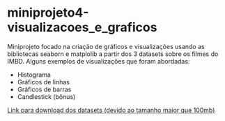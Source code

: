 # miniprojeto4-visualizacoes_e_graficos

Miniprojeto focado na criação de gráficos e visualizações usando as bibliotecas seaborn e matplolib a partir dos 3 datasets sobre os filmes do IMBD. Alguns exemplos de visualizações que foram abordadas:
- Histograma
- Gráficos de linhas
- Gráficos de barras
- Candlestick (bônus)

[Link para download dos datasets (devido ao tamanho maior que 100mb)](https://drive.google.com/drive/folders/1HL6ctReKEbJ22-M6uKq_a67kD2EbJYwe?usp=sharing)
